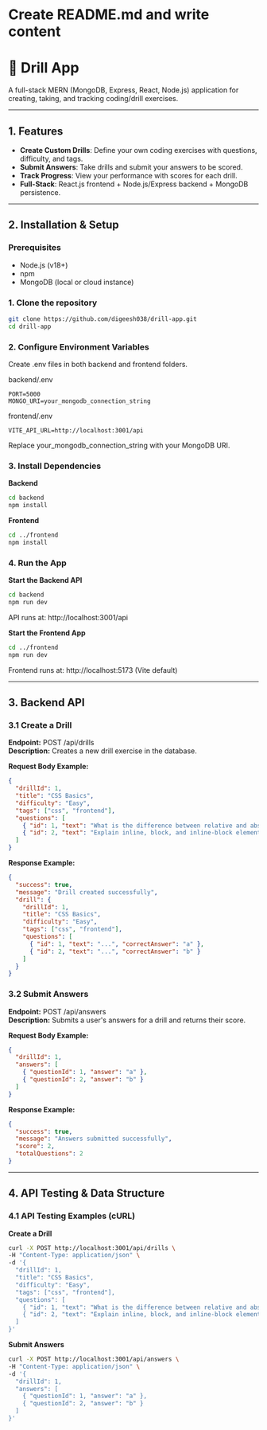 # Create README.md and write content
# 🧠 Drill App

A full-stack MERN (MongoDB, Express, React, Node.js) application for creating, taking, and tracking coding/drill exercises.

---

## 1. Features
- **Create Custom Drills**: Define your own coding exercises with questions, difficulty, and tags.  
- **Submit Answers**: Take drills and submit your answers to be scored.  
- **Track Progress**: View your performance with scores for each drill.  
- **Full-Stack**: React.js frontend + Node.js/Express backend + MongoDB persistence.

---

## 2. Installation & Setup

### Prerequisites
- Node.js (v18+)  
- npm  
- MongoDB (local or cloud instance)

### 1. Clone the repository
```bash
git clone https://github.com/digeesh038/drill-app.git
cd drill-app
```

### 2. Configure Environment Variables

Create .env files in both backend and frontend folders.

backend/.env

```
PORT=5000
MONGO_URI=your_mongodb_connection_string
```

frontend/.env

```
VITE_API_URL=http://localhost:3001/api
```

Replace your_mongodb_connection_string with your MongoDB URI.

### 3. Install Dependencies

**Backend**
```bash
cd backend
npm install
```

**Frontend**
```bash
cd ../frontend
npm install
```

### 4. Run the App

**Start the Backend API**
```bash
cd backend
npm run dev
```
API runs at: http://localhost:3001/api

**Start the Frontend App**
```bash
cd ../frontend
npm run dev
```
Frontend runs at: http://localhost:5173 (Vite default)

---

## 3. Backend API

### 3.1 Create a Drill
**Endpoint:** POST /api/drills  
**Description:** Creates a new drill exercise in the database.

**Request Body Example:**
```json
{
  "drillId": 1,
  "title": "CSS Basics",
  "difficulty": "Easy",
  "tags": ["css", "frontend"],
  "questions": [
    { "id": 1, "text": "What is the difference between relative and absolute positioning?", "correctAnswer": "a" },
    { "id": 2, "text": "Explain inline, block, and inline-block elements.", "correctAnswer": "b" }
  ]
}
```

**Response Example:**
```json
{
  "success": true,
  "message": "Drill created successfully",
  "drill": {
    "drillId": 1,
    "title": "CSS Basics",
    "difficulty": "Easy",
    "tags": ["css", "frontend"],
    "questions": [
      { "id": 1, "text": "...", "correctAnswer": "a" },
      { "id": 2, "text": "...", "correctAnswer": "b" }
    ]
  }
}
```

### 3.2 Submit Answers
**Endpoint:** POST /api/answers  
**Description:** Submits a user's answers for a drill and returns their score.

**Request Body Example:**
```json
{
  "drillId": 1,
  "answers": [
    { "questionId": 1, "answer": "a" },
    { "questionId": 2, "answer": "b" }
  ]
}
```

**Response Example:**
```json
{
  "success": true,
  "message": "Answers submitted successfully",
  "score": 2,
  "totalQuestions": 2
}
```

---

## 4. API Testing & Data Structure

### 4.1 API Testing Examples (cURL)

**Create a Drill**
```bash
curl -X POST http://localhost:3001/api/drills \
-H "Content-Type: application/json" \
-d '{
  "drillId": 1,
  "title": "CSS Basics",
  "difficulty": "Easy",
  "tags": ["css", "frontend"],
  "questions": [
    { "id": 1, "text": "What is the difference between relative and absolute positioning?", "correctAnswer": "a" },
    { "id": 2, "text": "Explain inline, block, and inline-block elements.", "correctAnswer": "b" }
  ]
}'
```

**Submit Answers**
```bash
curl -X POST http://localhost:3001/api/answers \
-H "Content-Type: application/json" \
-d '{
  "drillId": 1,
  "answers": [
    { "questionId": 1, "answer": "a" },
    { "questionId": 2, "answer": "b" }
  ]
}'
```
